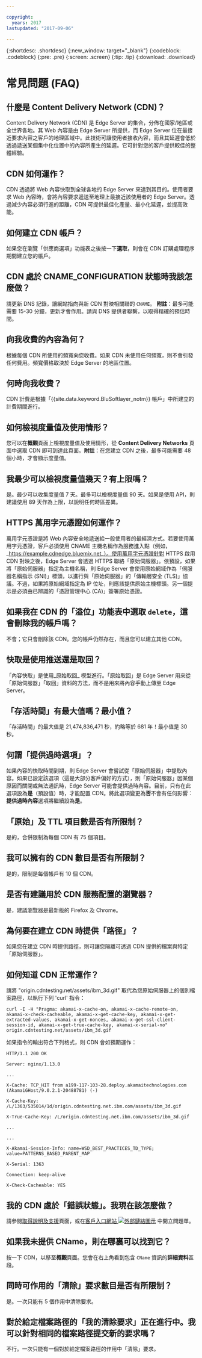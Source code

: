 ```yaml
---

copyright:
  years: 2017
lastupdated: "2017-09-06"

---
```


{:shortdesc: .shortdesc}
{:new_window: target="_blank"}
{:codeblock: .codeblock}
{:pre: .pre}
{:screen: .screen}
{:tip: .tip}
{:download: .download}

# 常見問題 (FAQ)

## 什麼是 Content Delivery Network (CDN)？

Content Delivery Network (CDN) 是 Edge Server 的集合，分佈在國家/地區或全世界各地。其 Web 內容是由 Edge Server 所提供，而 Edge Server 位在最接近要求內容之客戶的地理區域中。此技術可讓使用者接收內容，而且其延遲會低於透過遞送某個集中化位置中的內容所產生的延遲。它可針對您的客戶提供較佳的整體經驗。

## CDN 如何運作？

CDN 透過將 Web 內容快取到全球各地的 Edge Server 來達到其目的。使用者要求 Web 內容時，會將內容要求遞送至地理上最接近該使用者的 Edge Server。透過減少內容必須行進的距離，CDN 可提供最佳化產量、最小化延遲，並提高效能。 

## 如何建立 CDN 帳戶？

如果您在瀏覽「供應商選項」功能表之後按一下**選取**，則會在 CDN 訂購處理程序期間建立您的帳戶。

## CDN 處於 CNAME_CONFIGURATION 狀態時我該怎麼做？

請更新 DNS 記錄，讓網站指向與新 CDN 對映相關聯的 `CNAME`。
**附註**：最多可能需要 15-30 分鐘，更新才會作用。請與 DNS 提供者聯繫，以取得精確的預估時間。

## 向我收費的內容為何？

根據每個 CDN 所使用的頻寬向您收費。如果 CDN 未使用任何頻寬，則不會引發任何費用。頻寬價格取決於 Edge Server 的地區位置。

## 何時向我收費？

CDN 計費是根據「{{site.data.keyword.BluSoftlayer_notm}} 帳戶」中所建立的計費期間進行。

## 如何檢視度量值及使用情形？

您可以在**概觀**頁面上檢視度量值及使用情形，從 **Content Delivery Networks** 頁面中選取 CDN 即可到達此頁面。**附註**：在您建立 CDN 之後，最多可能需要 48 個小時，才會顯示度量值。

## 我最少可以檢視度量值幾天？有上限嗎？

是。最少可以收集度量值 7 天。最多可以檢視度量值 90 天。如果是使用 API，則建議使用 89 天作為上限，以說明任何時區差異。

## HTTPS 萬用字元憑證如何運作？

萬用字元憑證是將 Web 內容安全地遞送給一般使用者的最經濟方式。若要使用萬用字元憑證，客戶必須使用 CNAME 主機名稱作為服務進入點（例如，_https://example.cdnedge.bluemix.net_）。使用萬用字元憑證針對 HTTPS 啟用 CDN 對映之後，Edge Server 會透過 HTTPS 聯絡「原始伺服器」。依預設，如果將「原始伺服器」指定為主機名稱，則 Edge Server 會使用原始網域作為「伺服器名稱指示 (SNI)」標頭，以進行與「原始伺服器」的「傳輸層安全 (TLS)」協議。不過，如果將原始網域指定為 IP 位址，則應該提供原始主機標頭。另一個提示是必須由已辨識的「憑證管理中心 (CA)」簽署原始憑證。

## 如果我在 CDN 的「溢位」功能表中選取 `delete`，這會刪除我的帳戶嗎？

不會；它只會刪除該 CDN。您的帳戶仍然存在，而且您可以建立其他 CDN。

## 快取是使用推送還是取回？

「內容快取」是使用_原始取回_ 模型進行。「原始取回」是 Edge Server 用來從「原始伺服器」「取回」資料的方法，而不是用來將內容手動上傳至 Edge Server。 

## 「存活時間」有最大值嗎？最小值？

「存活時間」的最大值是 21,474,836,471 秒，約略等於 681 年！最小值是 30 秒。

## 何謂「提供過時選項」？

如果內容的快取時間到期，則 Edge Server 會嘗試從「原始伺服器」中提取內容。如果已設定該選項（這是大部分客戶偏好的方式），則「原始伺服器」因某個原因而關閉或無法通訊時，Edge Server 可能會提供過時內容。目前，只有在此選項設為**是**（預設值）時，才能配置 CDN。將此選項變更為**否**不會有任何影響：**提供過時內容**選項將繼續設為**是**。

## 「原始」及 TTL 項目數是否有所限制？

是的，合併限制為每個 CDN 有 75 個項目。

## 我可以擁有的 CDN 數目是否有所限制？

是的，限制是每個帳戶有 10 個 CDN。

## 是否有建議用於 CDN 服務配置的瀏覽器？

是，建議瀏覽器是最新版的 Firefox 及 Chrome。

## 為何要在建立 CDN 時提供「路徑」？

如果您在建立 CDN 時提供路徑，則可讓您隔離可透過 CDN 提供的檔案與特定「原始伺服器」。

## 如何知道 CDN 正常運作？
請將 "origin.cdntesting.net/assets/ibm_3d.gif" 取代為您原始伺服器上的個別檔案路徑，以執行下列 'curl' 指令： 
```
curl -I -H "Pragma: akamai-x-cache-on, akamai-x-cache-remote-on, akamai-x-check-cacheable, akamai-x-get-cache-key, akamai-x-get-extracted-values, akamai-x-get-nonces, akamai-x-get-ssl-client-session-id, akamai-x-get-true-cache-key, akamai-x-serial-no" origin.cdntesting.net/assets/ibm_3d.gif
```
如果指令的輸出符合下列格式，則 CDN 會如預期運作：
```
HTTP/1.1 200 OK

Server: nginx/1.13.0

...

X-Cache: TCP_HIT from a199-117-103-28.deploy.akamaitechnologies.com (AkamaiGHost/9.0.2.1-20488781) (-)

X-Cache-Key: /L/1363/535014/1d/origin.cdntesting.net.ibm.com/assets/ibm_3d.gif

X-True-Cache-Key: /L/origin.cdntesting.net.ibm.com/assets/ibm_3d.gif

...

...

X-Akamai-Session-Info: name=WSD_BEST_PRACTICES_TD_TYPE; value=PATTERNS_BASED_PARENT_MAP

X-Serial: 1363

Connection: keep-alive

X-Check-Cacheable: YES
```

## 我的 CDN 處於「錯誤狀態」。我現在該怎麼做？
請參閱[取得說明及支援](https://console.stage1.bluemix.net/docs/infrastructure/CDN/getting-help.html#gettinghelp)頁面，或在[客戶入口網站 ![外部鏈結圖示](../../icons/launch-glyph.svg "外部鏈結圖示")](https://control.softlayer.com/) 中開立問題單。

## 如果我未提供 CName，則在哪裏可以找到它？ 
按一下 CDN，以移至**概觀**頁面。您會在右上角看到包含 `CName` 資訊的**詳細資料**區段。

## 同時可作用的「清除」要求數目是否有所限制？
是。一次只能有 5 個作用中清除要求。

## 對於給定檔案路徑的「我的清除要求」正在進行中。我可以針對相同的檔案路徑提交新的要求嗎？
不行。一次只能有一個對於給定檔案路徑的作用中「清除」要求。

